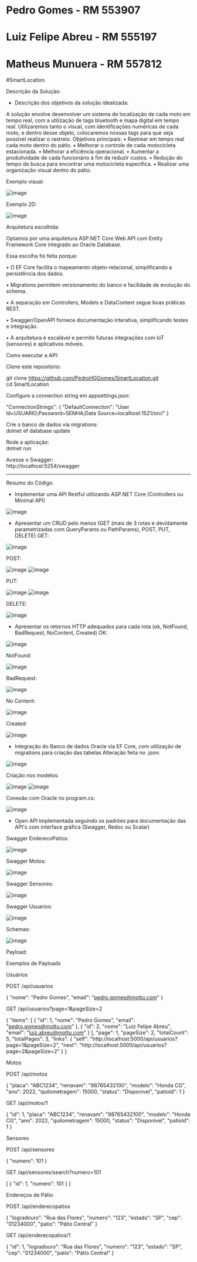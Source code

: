 # Pedro Gomes - RM 553907
# Luiz Felipe Abreu - RM 555197
# Matheus Munuera - RM 557812


#SmartLocation

Descrição da Solução:

-	Descrição dos objetivos da solução idealizada:

 A solução envolve desenvolver um sistema de localização de cada moto em tempo real, com a utilização de tags bluetooth e mapa digital em tempo real.
Utilizaremos tanto o visual, com identificações numéricas de cada moto, e dentro desse objeto, colocaremos nossas tags para que seja possível realizar o rastreio.
Objetivos principais:
 •	Rastrear em tempo real cada moto dentro do pátio.
 •	Melhorar o controle de cada motocicleta estacionada.
 •	Melhorar a eficiência operacional.
 •	Aumentar a produtividade de cada funcionário à fim de reduzir custos.
 •	Redução do tempo de busca para encontrar uma motocicleta específica.
 •	Realizar uma organização visual dentro do pátio.

Exemplo visual:

![image](https://github.com/user-attachments/assets/9905d341-9297-4220-859d-600a1b3a1a62)

Exemplo 2D:

![image](https://github.com/user-attachments/assets/d49ee753-e343-452f-8b1a-5aafaf1479a8)

Arquitetura escolhida:

Optamos por uma arquitetura ASP.NET Core Web API com Entity Framework Core integrado ao Oracle Database.

Essa escolha foi feita porque:

 • O EF Core facilita o mapeamento objeto-relacional, simplificando a persistência dos dados.

 • Migrations permitem versionamento do banco e facilidade de evolução do schema.

 • A separação em Controllers, Models e DataContext segue boas práticas REST.

 • Swagger/OpenAPI fornece documentação interativa, simplificando testes e integração.

 • A arquitetura é escalável e permite futuras integrações com IoT (sensores) e aplicativos móveis.

Como executar a API:<br>


Clone este repositório:

git clone https://github.com/PedroHGGomes/SmartLocation.git
<br>
cd SmartLocation


Configure a connection string em appsettings.json:

"ConnectionStrings": {
  "DefaultConnection": "User Id=USUARIO;Password=SENHA;Data Source=localhost:1521/orcl"
}


Crie o banco de dados via migrations:
<br>
dotnet ef database update


Rode a aplicação:
<br>
dotnet run


Acesse o Swagger:
<br>
http://localhost:5254/swagger
<br>
________________________________________________________________________________________
Resumo do Código: <br>


- Implementar uma API Restful utilizando ASP.NET Core (Controllers ou Minimal API) 
 
 ![image](https://github.com/user-attachments/assets/a804a960-2deb-4f6e-a967-06bde5482cd0)

- Apresentar um CRUD pelo menos (GET (mais de 3 rotas e devidamente parametrizadas com QueryParams ou 
PathParams), POST, PUT, DELETE)
GET:

![image](https://github.com/user-attachments/assets/a7fba6b1-cb07-4e1d-9f1f-f84bbe45351e)

POST:

![image](https://github.com/user-attachments/assets/3e3404a5-2c4b-438b-954b-a11c12afc305)
![image](https://github.com/user-attachments/assets/f70b1646-45f8-46c2-8209-7ec54e1f1c0b)

PUT:

![image](https://github.com/user-attachments/assets/5b500666-f914-4b35-a748-5ee382d8aac2)
![image](https://github.com/user-attachments/assets/5a046c76-552d-4848-b812-3b6b80ee5226)

DELETE:

![image](https://github.com/user-attachments/assets/277c8e36-468f-47f9-9962-0178431689ba)



- Apresentar os retornos HTTP adequados para cada rota (ok, NotFound, BadRequest, NoContent, Created)
OK:

![image](https://github.com/user-attachments/assets/b57562c1-920d-4030-a370-4f83a001736d)

NotFound:

![image](https://github.com/user-attachments/assets/0788ba9b-faf3-4147-ab60-7af4f3457ce2)

BadRequest:

![image](https://github.com/user-attachments/assets/2dc66fcb-2051-4d36-ab08-ba42d73aecee)

No Content:

![image](https://github.com/user-attachments/assets/4317a720-f126-46cc-b5fe-48171a0e0530)

Created:

![image](https://github.com/user-attachments/assets/84414181-0a66-4362-889e-f7d0c9fae5e6)


 
- Integração do Banco de dados Oracle via EF Core, com utilização de migrations para criação das tabelas
 Alteração feita no .json:
 
![image](https://github.com/user-attachments/assets/c4773195-55ab-4183-85a7-2ffbf7ee4216)

Criação nos modelos:

![image](https://github.com/user-attachments/assets/8b48cad3-3f53-4332-9d42-f217e1c7ae3c)
![image](https://github.com/user-attachments/assets/70c1efb0-7c04-4c4c-9df7-5b3af584e462)

Conexão com Oracle no program.cs:

![image](https://github.com/user-attachments/assets/e980b1e1-63eb-4e66-91f2-1afdbb2d3f6e)



- Open API Implementada seguindo os padrões para documentação das API's com interface gráfica (Swagger, 
Redoc ou Scalar)

Swagger EnderecoPatios:

![image](https://github.com/user-attachments/assets/d1c6ffe0-b52c-4326-9dd6-cd27b997e329)

Swagger Motos:

![image](https://github.com/user-attachments/assets/cec61a4e-983a-48a7-b7d8-eb7b85db6052)

Swagger Sensores:

![image](https://github.com/user-attachments/assets/c8b52c3e-8612-4aad-877c-93045d7daa8b)

Swagger Usuarios:

![image](https://github.com/user-attachments/assets/1edb9520-8c43-4778-a694-f9826492e575)

Schemas:

![image](https://github.com/user-attachments/assets/6bcb34b9-a1a5-47f2-98b7-1cfaca2a691c)

Payload:

Exemplos de Payloads

Usuários

POST /api/usuarios

{
  "nome": "Pedro Gomes",
  "email": "pedro.gomes@mottu.com"
}


GET /api/usuarios?page=1&pageSize=2

{
  "items": [
    { "id": 1, "nome": "Pedro Gomes", "email": "pedro.gomes@mottu.com" },
    { "id": 2, "nome": "Luiz Felipe Abreu", "email": "luiz.abreu@mottu.com" }
  ],
  "page": 1,
  "pageSize": 2,
  "totalCount": 5,
  "totalPages": 3,
  "links": {
    "self": "http://localhost:5000/api/usuarios?page=1&pageSize=2",
    "next": "http://localhost:5000/api/usuarios?page=2&pageSize=2"
  }
}

Motos

POST /api/motos

{
  "placa": "ABC1234",
  "renavam": "98765432100",
  "modelo": "Honda CG",
  "ano": 2022,
  "quilometragem": 15000,
  "status": "Disponivel",
  "patioId": 1
}


GET /api/motos/1

{
  "id": 1,
  "placa": "ABC1234",
  "renavam": "98765432100",
  "modelo": "Honda CG",
  "ano": 2022,
  "quilometragem": 15000,
  "status": "Disponivel",
  "patioId": 1
}

Sensores

POST /api/sensores

{
  "numero": 101
}


GET /api/sensores/search?numero=101

[
  { "id": 1, "numero": 101 }
]

Endereços de Pátio

POST /api/enderecopatios

{
  "logradouro": "Rua das Flores",
  "numero": "123",
  "estado": "SP",
  "cep": "01234000",
  "patio": "Pátio Central"
}


GET /api/enderecopatios/1

{
  "id": 1,
  "logradouro": "Rua das Flores",
  "numero": "123",
  "estado": "SP",
  "cep": "01234000",
  "patio": "Pátio Central"
}




